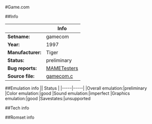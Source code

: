 #Game.com

##Info

||Info|
|-----|-----|
|**Setname:**|gamecom
|**Year:**|1997
|**Manufacturer:**|Tiger
|**Status:**|preliminary
|**Bug reports:**|[MAMETesters](http://mametesters.org/view_all_set.php?type=1&temporary=y&search=gamecom.c)
|**Source file:**|[gamecom.c](https://github.com/mamedev/mame/blob/master/src/mess/drivers/gamecom.c)

##Emulation info
|| Status |
|-----|-----|
|Overall emulation:|preliminary
|Color emulation:|good
|Sound emulation:|imperfect
|Graphics emulation:|good
|Savestates:|unsupported

##Tech info

##Romset info

<!--- START OF EDITED COMMENT DO NOT TOUCH TEXT ABOVE-->
